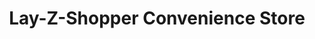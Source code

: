 ---
title: "Lay-Z-Shopper Convenience Store"
url: /athens/lay-z-shopper-convenience-store/
shop: Supermarkt
---